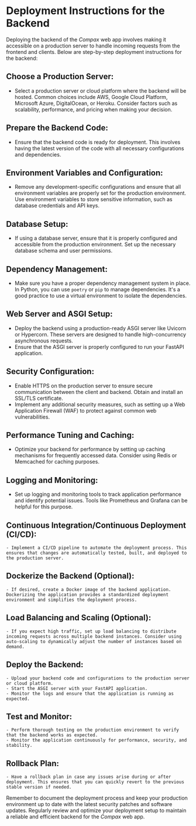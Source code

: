 # Deployment Instructions for the Backend

Deploying the backend of the *Compax* web app involves making it accessible on a production server to handle incoming requests from the frontend and clients. Below are step-by-step deployment instructions for the backend:

## Choose a Production Server:
   - Select a production server or cloud platform where the backend will be hosted. Common choices include AWS, Google Cloud Platform, Microsoft Azure, DigitalOcean, or Heroku. Consider factors such as scalability, performance, and pricing when making your decision.

## Prepare the Backend Code:
   - Ensure that the backend code is ready for deployment. This involves having the latest version of the code with all necessary configurations and dependencies.

## Environment Variables and Configuration:
   - Remove any development-specific configurations and ensure that all environment variables are properly set for the production environment. Use environment variables to store sensitive information, such as database credentials and API keys.

## Database Setup:
   - If using a database server, ensure that it is properly configured and accessible from the production environment. Set up the necessary database schema and user permissions.

## Dependency Management:
   - Make sure you have a proper dependency management system in place. In Python, you can use `poetry` or `pip` to manage dependencies. It's a good practice to use a virtual environment to isolate the dependencies.

## Web Server and ASGI Setup:
   - Deploy the backend using a production-ready ASGI server like Uvicorn or Hypercorn. These servers are designed to handle high-concurrency asynchronous requests.
   - Ensure that the ASGI server is properly configured to run your FastAPI application.

## Security Configuration:
   - Enable HTTPS on the production server to ensure secure communication between the client and backend. Obtain and install an SSL/TLS certificate.
   - Implement any additional security measures, such as setting up a Web Application Firewall (WAF) to protect against common web vulnerabilities.

## Performance Tuning and Caching:
   - Optimize your backend for performance by setting up caching mechanisms for frequently accessed data. Consider using Redis or Memcached for caching purposes.

## Logging and Monitoring:
   - Set up logging and monitoring tools to track application performance and identify potential issues. Tools like Prometheus and Grafana can be helpful for this purpose.

## Continuous Integration/Continuous Deployment (CI/CD):
    - Implement a CI/CD pipeline to automate the deployment process. This ensures that changes are automatically tested, built, and deployed to the production server.

## Dockerize the Backend (Optional):
    - If desired, create a Docker image of the backend application. Dockerizing the application provides a standardized deployment environment and simplifies the deployment process.

## Load Balancing and Scaling (Optional):
    - If you expect high traffic, set up load balancing to distribute incoming requests across multiple backend instances. Consider using auto-scaling to dynamically adjust the number of instances based on demand.

## Deploy the Backend:
    - Upload your backend code and configurations to the production server or cloud platform.
    - Start the ASGI server with your FastAPI application.
    - Monitor the logs and ensure that the application is running as expected.

## Test and Monitor:
    - Perform thorough testing on the production environment to verify that the backend works as expected.
    - Monitor the application continuously for performance, security, and stability.

## Rollback Plan:
    - Have a rollback plan in case any issues arise during or after deployment. This ensures that you can quickly revert to the previous stable version if needed.

Remember to document the deployment process and keep your production environment up to date with the latest security patches and software updates. Regularly review and optimize your deployment setup to maintain a reliable and efficient backend for the *Compax* web app.